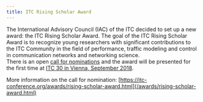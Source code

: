 ```yaml
---
title: ITC Rising Scholar Award
---
```


The International Advisory Council (IAC) of the ITC decided to set up a new award: the ITC Rising Scholar Award. The goal of the ITC Rising Scholar Award is to recognize young researchers with significant contributions to the ITC Community in the field of performance, traffic modeling and control in communication networks and networking science.<br/>
There is an open [call for nominations](/awards/rising-scholar-award.html) and the award will be presented for the first time at [ITC 30 in Vienna, September 2018](https://itc30.org/).

More information on the call for nomination: [https://itc-conference.org/awards/rising-scholar-award.html](/awards/rising-scholar-award.html)